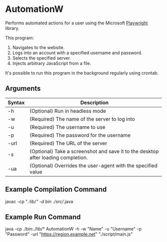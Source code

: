 # AutomationW

Performs automated actions for a user using the Microsoft [Playwright](https://playwright.dev/java/) library.

This program:
<ol>
	<li>Navigates to the website.</li>
	<li>Logs into an account with a specified username and password.</li>
	<li>Selects the specified server.</li>
	<li>Injects arbitrary JavaScript from a file.</li>
</ol>

It's possible to run this program in the background regularly using crontab.

## Arguments

| Syntax | Description |
| --- | ----------- |
| -h | (Optional) Run in headless mode |
| -w | (Required) The name of the server to log into |
| -u | (Required) The username to use |
| -p | (Required) The password for the username |
| -url | (Required) The URL of the server |
| -s | (Optional) Take a screenshot and save it to the desktop after loading completion. |
| -ua | (Optional) Overrides the user-agent with the specified value |

## Example Compilation Command

javac -cp ".:lib/*" -d bin ./src/*.java

## Example Run Command

java -cp ./bin:./lib/* AutomationW -h -w "Name" -u "Username" -p "Password" -url "https://region.example.net" "./script/main.js"

